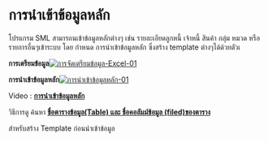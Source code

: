 # การนำเข้าข้อมูลหลัก

โปรแกรม SML สามารถนเข้าข้อมูลหลักต่างๆ เช่น รายละเอียดลูกหนี้ เจ้าหนี้ สินค้า
กลุ่ม หมวด หรือรายการอื่นๆเข้าระบบ โดย กำหนด การนำเข้าข้อมูลหลัก ซึ่งสร้าง
template ต่างๆได้ด้วยตัวเ

**การเตรียมข้อมูล**[![การจัดเตรียมข้อมูล-Excel-01](http://www.smlaccount.com/manual/wp-content/uploads/2017/10/การจัดเตรียมข้อมูล-Excel-01.jpg)](http://www.smlaccount.com/manual/wp-content/uploads/2017/10/การจัดเตรียมข้อมูล-Excel-01.jpg)



**การนำเข้าข้อมูลหลัก**[![การนำเข้าข้อมูลหลัก-01](http://www.smlaccount.com/manual/wp-content/uploads/2017/10/การนำเข้าข้อมูลหลัก-01.jpg)](http://www.smlaccount.com/manual/wp-content/uploads/2017/10/การนำเข้าข้อมูลหลัก-01.jpg)



Video : [**การนำเข้าข้อมูลหลัก**](https://youtu.be/xQAYalMphmI)

วิธีการดู ค้นหา [**ชื่อตารางข้อมูล(Table) และ ชื่อคอลัมม์ข้อมูล
(filed)ของตาราง**](https://youtu.be/DQ8Udg9kFhA)

สำหรับสร้าง Template ก่อนนำเข้าข้อมูล

